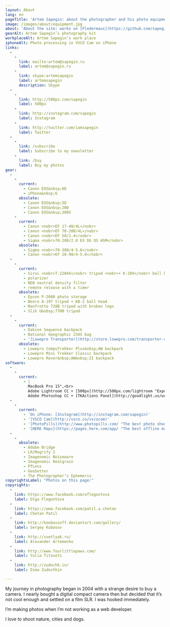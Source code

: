 ```yaml
---
layout: About
lang: en
pageTitle: 'Artem Sapegin: about the photographer and his photo equipment'
image: /images/about/equipment.jpg
about: 'About the site: works on [Fledermaus](https://github.com/sapegin/fledermaus "My static site generator") and [Tâmia](http://sapegin.github.io/tamia/ "My front-end framework"); icons — [Genn Osipenko](http://genn.org/); hosting — [DigitalOcean](https://www.digitalocean.com/?refcode=bb49cbe65bb4).'
gearAlt: Artem Sapegin’s photography kit
workplaceAlt: Artem Sapegin’s work place
iphoneAlt: Photo processing in VSCO Cam on iPhone
links:
  -
    -
      link: mailto:artem@sapegin.ru
      label: artem@sapegin.ru
    -
      link: skype:artemsapegin
      label: artemsapegin
      description: Skype
  -
    -
      link: http://500px.com/sapegin
      label: 500px
    -
      link: http://instagram.com/sapegin
      label: Instagram
    -
      link: http://twitter.com/iamsapegin
      label: Twitter
  -
    -
      link: /subscribe
      label: Subscribe to my newsletter
    -
      link: /buy
      label: Buy my photos
gear:
  -
    -
      current:
        - Canon EOS&nbsp;6D
        - iPhone&nbsp;6
      obsolete:
        - Canon EOS&nbsp;5D
        - Canon EOS&nbsp;20D
        - Canon EOS&nbsp;300V
    -
      current:
        - Canon <nobr>EF 17-40/4L</nobr>
        - Canon <nobr>EF 70-200/4L</nobr>
        - Canon <nobr>EF 50/1.4</nobr>
        - Sigma <nobr>70-200/2.8 EX DG OS HSM</nobr>
      obsolete:
        - Sigma <nobr>70-300/4-5.6</nobr>
        - Canon <nobr>EF 28-90/4-5.6</nobr>
  -
    -
      current:
        - Sirui <nobr>T-2204X</nobr> tripod <nobr>+ K-20X</nobr> ball head <nobr>+ [L-bracket](http://www.sunwayfoto.com/e_goodsDetail.aspx?gId=1217)</nobr>
        - polarizer
        - ND8 neutral density filter
        - remote release with a timer
      obsolete:
        - Epson P-2000 photo storage
        - Benro A-197 tripod + KB-2 ball head
        - Manfrotto 728B tripod with broken legs
        - Slik U&nbsp;7700 tripod
  -
    -
      current:
        - Dakine Sequence backpack
        - National Geographic 2345 bag
        - '[Lowepro Transporter](http://store.lowepro.com/transporter-camera-strap "Transporter camera strap on Lowepro site") camera strap'
      obsolete:
        - Lowepro CompuTrekker Plus&nbsp;AW backpack
        - Lowepro Mini Trekker Classic backpack
        - Lowepro Rover&nbsp;AW&nbsp;II backpack
software:
  -
    -
      current:
        - |
          MacBook Pro 15",<br>
          Adobe Lightroom CC + [500px](http://500px.com/lightroom "Export photos to 500px"),<br>
          Adobe Photoshop CC + [TKActions Panel](http://goodlight.us/writing/actionspanel/panel.html "Luminosity masks panel")
  -
    -
      current:
        - 'On iPhone: [Instagram](http://instagram.com/sapegin)'
        - '[VSCO Cam](http://vsco.co/vscocam)'
        - '[PhotoPills](http://www.photopills.com/ "The best photo shoot planner for iPhone")'
        - '[HERE Maps](https://pages.here.com/app/ "The best offline map for iPhone")'
  -
    -
      obsolete:
        - Adobe Bridge
        - LR/Mogrify 2
        - Imagenomic Noiseware
        - Imagenomic Realgrain
        - PTLens
        - GeoSetter
        - The Photographer’s Ephemeris
copyrightsLabel: "Photos on this page:"
copyrights:
  -
    link: https://www.facebook.com/oflegontova
    label: Olga Flegontova
  -
    link: https://www.facebook.com/patil.a.chetan
    label: Chetan Patil
  -
    link: http://koobassoff.deviantart.com/gallery/
    label: Sergey Kubasov
  -
    link: http://svetlyak.ru/
    label: Alexander Artemenko
  -
    link: http://www.fourlittlepaws.com/
    label: Yulia Titovets
  -
    link: http://zudochk.in/
    label: Dima Zudochkin

---
```


My journey in photography began in 2004 with a strange desire to buy a camera. I nearly bought a digital compact camera then but decided that it’s not cool enough and settled on a film SLR. I was hooked immediately.

I’m making photos when I’m not working as a web developer.

I love to shoot nature, cities and dogs.
